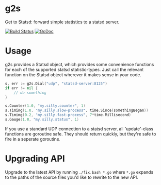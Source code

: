 # g2s

Get to Statsd: forward simple statistics to a statsd server.

[![Build Status][1]][2] [![GoDoc][3]][4]

[1]: https://secure.travis-ci.org/peterbourgon/g2s.png
[2]: http://www.travis-ci.org/peterbourgon/g2s
[3]: https://godoc.org/github.com/peterbourgon/g2s?status.svg
[4]: https://godoc.org/github.com/peterbourgon/g2s

# Usage

g2s provides a Statsd object, which provides some convenience functions for
each of the supported statsd statistic-types. Just call the relevant function
on the Statsd object wherever it makes sense in your code.

```go
s, err := g2s.Dial("udp", "statsd-server:8125")
if err != nil {
	// do something
}

s.Counter(1.0, "my.silly.counter", 1)
s.Timing(1.0, "my.silly.slow-process", time.Since(somethingBegan))
s.Timing(0.2, "my.silly.fast-process", 7*time.Millisecond)
s.Gauge(1.0, "my.silly.status", 1)
```

If you use a standard UDP connection to a statsd server, all 'update'-class
functions are goroutine safe. They should return quickly, but they're safe to
fire in a seperate goroutine.

# Upgrading API

Upgrade to the latest API by running `./fix.bash *.go` where `*.go` expands to
the paths of the source files you'd like to rewrite to the new API.
